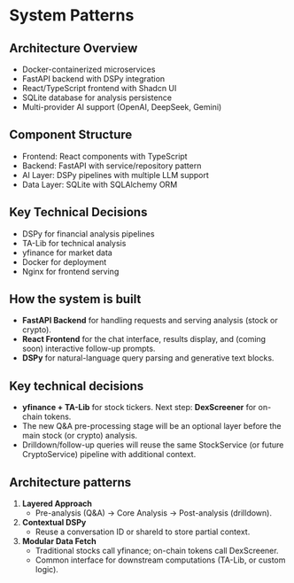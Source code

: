 # System Patterns

## Architecture Overview
- Docker-containerized microservices
- FastAPI backend with DSPy integration
- React/TypeScript frontend with Shadcn UI
- SQLite database for analysis persistence
- Multi-provider AI support (OpenAI, DeepSeek, Gemini)

## Component Structure
- Frontend: React components with TypeScript
- Backend: FastAPI with service/repository pattern
- AI Layer: DSPy pipelines with multiple LLM support
- Data Layer: SQLite with SQLAlchemy ORM

## Key Technical Decisions
- DSPy for financial analysis pipelines
- TA-Lib for technical analysis
- yfinance for market data
- Docker for deployment
- Nginx for frontend serving

## How the system is built
- **FastAPI Backend** for handling requests and serving analysis (stock or crypto).  
- **React Frontend** for the chat interface, results display, and (coming soon) interactive follow-up prompts.  
- **DSPy** for natural-language query parsing and generative text blocks.

## Key technical decisions
- **yfinance + TA-Lib** for stock tickers. Next step: **DexScreener** for on-chain tokens.  
- The new Q&A pre-processing stage will be an optional layer before the main stock (or crypto) analysis.  
- Drilldown/follow-up queries will reuse the same StockService (or future CryptoService) pipeline with additional context.

## Architecture patterns
1. **Layered Approach**  
   - Pre-analysis (Q&A) → Core Analysis → Post-analysis (drilldown).  
2. **Contextual DSPy**  
   - Reuse a conversation ID or shareId to store partial context.  
3. **Modular Data Fetch**  
   - Traditional stocks call yfinance; on-chain tokens call DexScreener.  
   - Common interface for downstream computations (TA-Lib, or custom logic). 